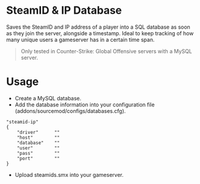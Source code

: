 # SteamID & IP Database
Saves the SteamID and IP address of a player into a SQL database as soon as they join the server, alongside a timestamp. Ideal to keep tracking of how many unique users a gameserver has in a certain time span.

> Only tested in Counter-Strike: Global Offensive servers with a MySQL server.

# Usage
- Create a MySQL database.
- Add the database information into your configuration file (addons/sourcemod/configs/databases.cfg).
```
"steamid-ip"
{
    "driver"      ""
    "host"        ""
    "database"    ""
    "user"        ""
    "pass"        ""
    "port"        ""
}
```
- Upload steamids.smx into your gameserver.
